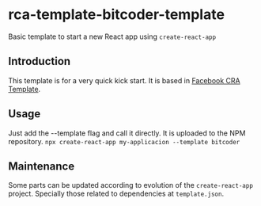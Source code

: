 # rca-template-bitcoder-template
Basic template to start a new React app using `create-react-app`

## Introduction
This template is for a very quick kick start. It is based in [Facebook CRA Template](https://github.com/facebook/create-react-app/tree/master/packages/cra-template). 

## Usage
Just add the --template flag and call it directly. It is uploaded to the NPM repository.
`npx create-react-app my-applicacion --template bitcoder`

## Maintenance
Some parts can be updated according to evolution of the `create-react-app` project. Specially those related to dependencies at `template.json`. 